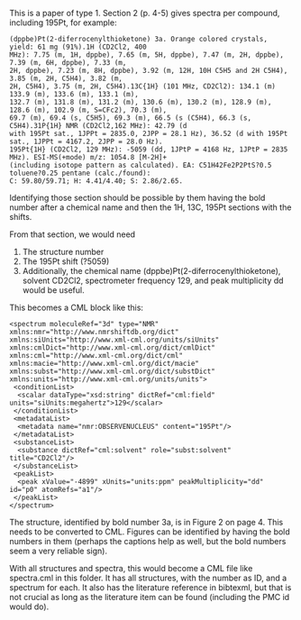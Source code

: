 This is a paper of type 1. Section 2 (p. 4-5) gives spectra per compound, including 195Pt, for example:

    (dppbe)Pt(2-diferrocenylthioketone) 3a. Orange colored crystals, yield: 61 mg (91%).1H (CD2Cl2, 400
    MHz): 7.75 (m, 1H, dppbe), 7.65 (m, 5H, dppbe), 7.47 (m, 2H, dppbe), 7.39 (m, 6H, dppbe), 7.33 (m,
    2H, dppbe), 7.23 (m, 8H, dppbe), 3.92 (m, 12H, 10H C5H5 and 2H C5H4), 3.85 (m, 2H, C5H4), 3.82 (m,
    2H, C5H4), 3.75 (m, 2H, C5H4).13C{1H} (101 MHz, CD2Cl2): 134.1 (m) 133.9 (m), 133.6 (m), 133.1 (m),
    132.7 (m), 131.8 (m), 131.2 (m), 130.6 (m), 130.2 (m), 128.9 (m), 128.6 (m), 102.9 (m, S=CFc2), 70.3 (m),
    69.7 (m), 69.4 (s, C5H5), 69.3 (m), 66.5 (s (C5H4), 66.3 (s, C5H4).31P{1H} NMR (CD2Cl2,162 MHz): 42.79 (d
    with 195Pt sat., 1JPPt = 2835.0, 2JPP = 28.1 Hz), 36.52 (d with 195Pt sat., 1JPPt = 4167.2, 2JPP = 28.0 Hz).
    195Pt{1H} (CD2Cl2, 129 MHz): -5059 (dd, 1JPtP = 4168 Hz, 1JPtP = 2835 MHz). ESI-MS(+mode) m/z: 1054.8 [M-2H]+
    (including isotope pattern as calculated). EA: C51H42Fe2P2PtS?0.5 toluene?0.25 pentane (calc./found):
    C: 59.80/59.71; H: 4.41/4.40; S: 2.86/2.65.
    
Identifying those section should be possible by them having the bold number after a chemical name and then the 1H, 13C, 195Pt sections with the shifts. 

From that section, we would need
1. The structure number
2. The 195Pt shift (?5059)
3. Additionally, the chemical name (dppbe)Pt(2-diferrocenylthioketone), solvent CD2Cl2, spectrometer frequency 129, and peak multiplicity dd would be useful.

This becomes a CML block like this:

    <spectrum moleculeRef="3d" type="NMR" xmlns:nmr="http://www.nmrshiftdb.org/dict" xmlns:siUnits="http://www.xml-cml.org/units/siUnits" xmlns:cmlDict="http://www.xml-cml.org/dict/cmlDict" xmlns:cml="http://www.xml-cml.org/dict/cml" xmlns:macie="http://www.xml-cml.org/dict/macie" xmlns:subst="http://www.xml-cml.org/dict/substDict" xmlns:units="http://www.xml-cml.org/units/units">
     <conditionList>
      <scalar dataType="xsd:string" dictRef="cml:field" units="siUnits:megahertz">129</scalar>
     </conditionList>
     <metadataList>
      <metadata name="nmr:OBSERVENUCLEUS" content="195Pt"/>
     </metadataList>
     <substanceList>
      <substance dictRef="cml:solvent" role="subst:solvent" title="CD2Cl2"/>
     </substanceList>
     <peakList>
      <peak xValue="-4899" xUnits="units:ppm" peakMultiplicity="dd" id="p0" atomRefs="a1"/>
     </peakList>
    </spectrum>

The structure, identified by bold number 3a, is in Figure 2 on page 4. This needs to be converted to CML. Figures can be identified by having the bold numbers in them (perhaps the captions help as  well, but the bold numbers seem a very reliable sign).

With all structures and spectra, this would become a CML file like spectra.cml in this folder. It has all structures, with the number as ID, and a spectrum for each. It also has the literature reference in bibtexml, but that is not crucial as long as the literature item can be found (including the PMC id would do).
